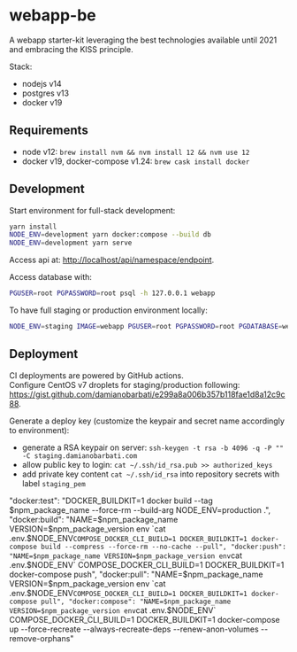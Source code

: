 # webapp-be

A webapp starter-kit leveraging the best technologies available until 2021 and embracing the KISS principle.  

Stack:
- nodejs v14
- postgres v13
- docker v19

## Requirements
- node v12: `brew install nvm && nvm install 12 && nvm use 12`
- docker v19, docker-compose v1.24: `brew cask install docker`

## Development
Start environment for full-stack development:
```bash
yarn install
NODE_ENV=development yarn docker:compose --build db
NODE_ENV=development yarn serve
```

Access api at: <http://localhost/api/namespace/endpoint>.  

Access database with: 
```bash
PGUSER=root PGPASSWORD=root psql -h 127.0.0.1 webapp
```

To have full staging or production environment locally:
```bash
NODE_ENV=staging IMAGE=webapp PGUSER=root PGPASSWORD=root PGDATABASE=webapp docker-compose up
```

## Deployment

CI deployments are powered by GitHub actions.  
Configure CentOS v7 droplets for staging/production following: <https://gist.github.com/damianobarbati/e299a8a006b357b118fae1d8a12c9c88>.

Generate a deploy key (customize the keypair and secret name accordingly to environment):
- generate a RSA keypair on server: `ssh-keygen -t rsa -b 4096 -q -P "" -C staging.damianobarbati.com`
- allow public key to login: `cat ~/.ssh/id_rsa.pub >> authorized_keys`
- add private key content `cat ~/.ssh/id_rsa` into repository secrets with label `staging_pem` 

"docker:test": "DOCKER_BUILDKIT=1 docker build --tag $npm_package_name --force-rm --build-arg NODE_ENV=production .",
"docker:build": "NAME=$npm_package_name VERSION=$npm_package_version env `cat .env.$NODE_ENV` COMPOSE_DOCKER_CLI_BUILD=1 DOCKER_BUILDKIT=1 docker-compose build --compress --force-rm --no-cache --pull",
"docker:push": "NAME=$npm_package_name VERSION=$npm_package_version env `cat .env.$NODE_ENV` COMPOSE_DOCKER_CLI_BUILD=1 DOCKER_BUILDKIT=1 docker-compose push",
"docker:pull": "NAME=$npm_package_name VERSION=$npm_package_version env `cat .env.$NODE_ENV` COMPOSE_DOCKER_CLI_BUILD=1 DOCKER_BUILDKIT=1 docker-compose pull",
"docker:compose": "NAME=$npm_package_name VERSION=$npm_package_version env `cat .env.$NODE_ENV` COMPOSE_DOCKER_CLI_BUILD=1 DOCKER_BUILDKIT=1 docker-compose up --force-recreate --always-recreate-deps --renew-anon-volumes --remove-orphans"

